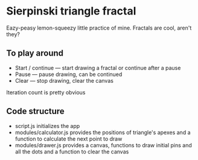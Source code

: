 # Sierpinski triangle fractal

Eazy-peasy lemon-squeezy little practice of mine.
Fractals are cool, aren't they?

## To play around

* Start / continue — start drawing a fractal or continue after a pause
* Pause — pause drawing, can be continued
* Clear — stop drawing, clear the canvas

Iteration count is pretty obvious

## Code structure

* script.js initializes the app
* modules/calculator.js provides the positions of triangle's apexes and a function to calculate the next point to draw
* modules/drawer.js provides a canvas, functions to draw initial pins and all the dots and a function to clear the canvas